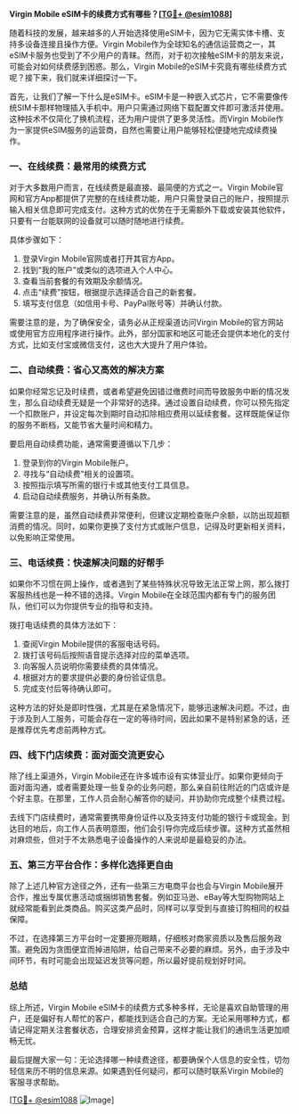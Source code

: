 **Virgin Mobile eSIM卡的续费方式有哪些？[[TG💪+ @esim1088](https://t.me/s/esim1088)]**

随着科技的发展，越来越多的人开始选择使用eSIM卡，因为它无需实体卡槽、支持多设备连接且操作方便。Virgin Mobile作为全球知名的通信运营商之一，其eSIM卡服务也受到了不少用户的青睐。然而，对于初次接触eSIM卡的朋友来说，可能会对如何续费感到困惑。那么，Virgin Mobile的eSIM卡究竟有哪些续费方式呢？接下来，我们就来详细探讨一下。

首先，让我们了解一下什么是eSIM卡。eSIM卡是一种嵌入式芯片，它不需要像传统SIM卡那样物理插入手机中。用户只需通过网络下载配置文件即可激活并使用。这种技术不仅简化了换机流程，还为用户提供了更多灵活性。而Virgin Mobile作为一家提供eSIM服务的运营商，自然也需要让用户能够轻松便捷地完成续费操作。

### **一、在线续费：最常用的续费方式**

对于大多数用户而言，在线续费是最直接、最简便的方式之一。Virgin Mobile官网和官方App都提供了完整的在线续费功能，用户只需登录自己的账户，按照提示输入相关信息即可完成支付。这种方式的优势在于无需额外下载或安装其他软件，只要有一台能联网的设备就可以随时随地进行续费。

具体步骤如下：
1. 登录Virgin Mobile官网或者打开其官方App。
2. 找到“我的账户”或类似的选项进入个人中心。
3. 查看当前套餐的有效期及余额情况。
4. 点击“续费”按钮，根据提示选择适合自己的新套餐。
5. 填写支付信息（如信用卡号、PayPal账号等）并确认付款。

需要注意的是，为了确保安全，请务必从正规渠道访问Virgin Mobile的官方网站或使用官方应用程序进行操作。此外，部分国家和地区可能还会提供本地化的支付方式，比如支付宝或微信支付，这也大大提升了用户体验。

### **二、自动续费：省心又高效的解决方案**

如果你经常忘记及时续费，或者希望避免因错过缴费时间而导致服务中断的情况发生，那么自动续费无疑是一个非常好的选择。通过设置自动续费，你可以预先指定一个扣款账户，并设定每次到期时自动扣除相应费用以延续套餐。这样既能保证你的服务不断档，又能节省大量时间和精力。

要启用自动续费功能，通常需要遵循以下几步：
1. 登录到你的Virgin Mobile账户。
2. 寻找与“自动续费”相关的设置项。
3. 按照指示填写所需的银行卡或其他支付工具信息。
4. 启动自动续费服务，并确认所有条款。

需要注意的是，虽然自动续费非常便利，但建议定期检查账户余额，以防出现超额消费的情况。同时，如果你更换了支付方式或账户信息，记得及时更新相关资料，以免影响正常使用。

### **三、电话续费：快速解决问题的好帮手**

如果你不习惯在网上操作，或者遇到了某些特殊状况导致无法正常上网，那么拨打客服热线也是一种不错的选择。Virgin Mobile在全球范围内都有专门的服务团队，他们可以为你提供专业的指导和支持。

拨打电话续费的具体方法如下：
1. 查阅Virgin Mobile提供的客服电话号码。
2. 拨打该号码后按照语音提示选择对应的菜单选项。
3. 向客服人员说明你需要续费的具体情况。
4. 根据对方的要求提供必要的身份验证信息。
5. 完成支付后等待确认即可。

这种方法的好处是即时性强，尤其是在紧急情况下，能够迅速解决问题。不过，由于涉及到人工服务，可能会存在一定的等待时间，因此如果不是特别紧急的话，还是推荐优先考虑前两种方式。

### **四、线下门店续费：面对面交流更安心**

除了线上渠道外，Virgin Mobile还在许多城市设有实体营业厅。如果你更倾向于面对面沟通，或者需要处理一些复杂的业务问题，那么亲自前往附近的门店或许是个好主意。在那里，工作人员会耐心解答你的疑问，并协助你完成整个续费过程。

去线下门店续费时，通常需要携带身份证件以及支持支付功能的银行卡或现金。到达目的地后，向工作人员表明意图，他们会引导你完成后续步骤。这种方式虽然相对麻烦些，但对于不太熟悉电子设备操作的人来说却是最稳妥的办法。

### **五、第三方平台合作：多样化选择更自由**

除了上述几种官方途径之外，还有一些第三方电商平台也会与Virgin Mobile展开合作，推出专属优惠活动或捆绑销售套餐。例如亚马逊、eBay等大型购物网站上就经常能看到此类商品。购买这类产品时，同样可以享受到与直接订购相同的权益保障。

不过，在选择第三方平台时一定要擦亮眼睛，仔细核对商家资质以及售后服务政策。避免因为贪图便宜而掉进陷阱，给自己带来不必要的麻烦。另外，由于涉及中间环节，有时可能会出现延迟发货等问题，所以最好提前规划好时间。

### **总结**

综上所述，Virgin Mobile eSIM卡的续费方式多种多样，无论是喜欢自助管理的用户，还是偏好有人帮忙的客户，都能找到适合自己的方案。无论采用哪种方式，都请记得定期关注套餐状态，合理安排资金预算，这样才能让我们的通讯生活更加顺畅无忧。

最后提醒大家一句：无论选择哪一种续费途径，都要确保个人信息的安全性，切勿轻信来历不明的信息来源。如果遇到任何疑问，都可以随时联系Virgin Mobile的客服寻求帮助。

[[TG💪+ @esim1088](https://t.me/s/esim1088) ![Image](https://i.postimg.cc/4NQfJmqS/Snipaste-2025-05-13-00-14-12.png)]
